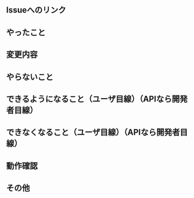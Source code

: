 <!-- Create pull requestを押す前に上の Preview で確認してください！ -->
<!-- 各コメントの下に項目を書いていってください！ -->
## Issueへのリンク
<!-- #Issue番号 -->


## やったこと
<!-- このプルリクで何をしたのか？ -->


## 変更内容
<!-- UIの変更ならスクリーンショット
     APIの変更ならリクエストとレスポンス -->


## やらないこと
<!-- このプルリクでやらないことは何か？（あれば。無いなら「なし」でOK）（やらない場合は、いつやるのかを明記する。） -->


## できるようになること（ユーザ目線）（APIなら開発者目線）
<!-- 何ができるようになるのか？（あれば。無いなら「なし」でOK） -->


## できなくなること（ユーザ目線）（APIなら開発者目線）
<!-- 何ができなくなるのか？（あれば。無いなら「なし」でOK） -->


## 動作確認
<!-- どのような動作確認を行ったのか？結果はどうか？ -->


## その他
<!-- レビュワーへの参考情報（実装上の懸念点や注意点などあれば記載）-->


<!-- Create pull request を押す前に上の Preview で確認してください！ -->
<!-- 画像が大きい場合は img タグを使用して大きさを決めてください！ -->
